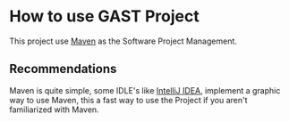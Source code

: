 # How to use GAST Project
This project use [Maven](https://maven.apache.org/index.html) as the Software Project Management.


## Recommendations
Maven is quite simple, some IDLE's like [IntelliJ IDEA](https://www.jetbrains.com/idea/), implement a graphic way to
use Maven, this a fast way to use the Project if you aren't familiarized with Maven.